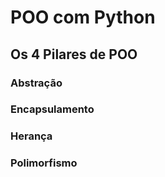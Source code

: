 # POO com Python

## Os 4 Pilares de POO

### Abstração

### Encapsulamento

### Herança

### Polimorfismo
